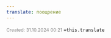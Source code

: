 ```yaml
---
translate: поощрение
---
```

<span style="font-size:12px; color:#888888;">Created: 31.10.2024 00:21</span>
 `=this.translate`
